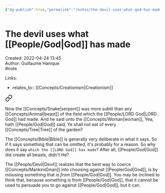 ```yaml
---
{"dg-publish":true,"permalink":"/notes/the-devil-uses-what-god-has-made/"}
---
```


# The devil uses what [[People/God\|God]] has made

Created: 2022-04-24 13:45  
Author: Guillaume Hanique  
#note

Links:

- relates_to:: [[Concepts/Creationism\|Creationism]]


<div class="transclusion internal-embed is-loaded"><a class="markdown-embed-link" href="/scripture/kjv/genesis-kjv/genesis-3-kjv/genesis-3-1-kjv/" aria-label="Open link"><svg xmlns="http://www.w3.org/2000/svg" width="24" height="24" viewBox="0 0 24 24" fill="none" stroke="currentColor" stroke-width="2" stroke-linecap="round" stroke-linejoin="round" class="svg-icon lucide-link"><path d="M10 13a5 5 0 0 0 7.54.54l3-3a5 5 0 0 0-7.07-7.07l-1.72 1.71"></path><path d="M14 11a5 5 0 0 0-7.54-.54l-3 3a5 5 0 0 0 7.07 7.07l1.71-1.71"></path></svg></a><div class="markdown-embed">



Now the [[Concepts/Snake\|serpent]] was more subtil than any [[Concepts/Animal\|beast]] of the field which the [[People/LORD God\|LORD God]] had made. And he said unto the [[Concepts/Woman\|woman]], Yea, hath [[People/God\|God]] said, Ye shall not eat of every [[Concepts/Tree\|Tree]] of the garden?


</div></div>


The [[Concepts/Bible\|Bible]] is generally very deliberate in what it says. So if it says something that can be omitted, it's probably for a reason. So why does it say `which the [[LORD God]] has made`? After all, [[People/God\|God]] did create all beasts, didn't He?

The [[People/Devil\|Devil]] realizes that the best way to coerce [[Concepts/Mankind\|man]] into choosing against [[People/God\|God]], is by misusing something that is *from* [[People/God\|God]]. You may be inclined to think that, because something is from [[People/God\|God]], that it cannot be used to persuade you to go against [[People/God\|God]], but it can.
